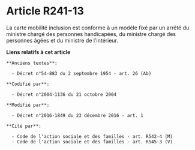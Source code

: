 # Article R241-13

La  carte mobilité inclusion est conforme à un modèle fixé par un arrêté du  ministre chargé des personnes handicapées, du
ministre chargé des  personnes âgées et du ministre de l'intérieur.

**Liens relatifs à cet article**

	**Anciens textes**:

	  - Décret n°54-883 du 2 septembre 1954 - art. 26 (Ab)

	**Codifié par**:

	  - Décret n°2004-1136 du 21 octobre 2004

	**Modifié par**:

	  - Décret n°2016-1849 du 23 décembre 2016 - art. 1

	**Cité par**:

	  - Code de l'action sociale et des familles - art. R542-4 (M)
	  - Code de l'action sociale et des familles - art. R545-3 (V)
